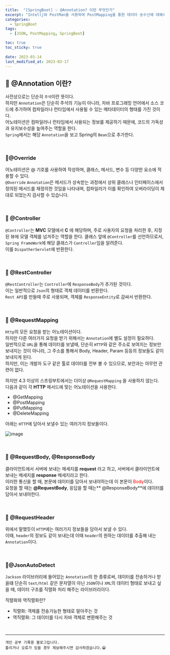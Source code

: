 ```yaml
---
title:  "[SpringBoot] 💡 @Annotation? 이란 무엇인가"
excerpt: "Intellj와 PostMan을 사용하여 PostMapping을 통한 데이터 송수신에 대해서 알아보자"
categories:
  - SpringBoot
tags:
  - [JSON, PostMapping, SpringBoot]

toc: true
toc_sticky: true
 
date: 2023-03-14
last_modified_at: 2023-03-17
---
```


## 📘  @Annotation 이란?

사전상으로는 단순히 `주석`이란 뜻이다.  
하지만 `Annotation`은 단순히 주석의 기능이 아니라, 자바 프로그래밍 언어에서 소스 코드에 추가하여 컴파일러나 런타임에서 사용될 수 있는 메타데이터의 형태를 가진 것이다.  
어노테이션은 컴파일러나 런타임에서 사용되는 정보를 제공하기 때문에, 코드의 가독성과 유지보수성을 높여주는 역할을 한다.  
`Spring`에서는 해당 `Annotation`을 보고 Spring의 `Bean`으로 추가한다.  

<br>

### 📌@Override 

어노테이션은 @ 기호를 사용하여 작성하며, 클래스, 메서드, 변수 등 다양한 요소에 적용할 수 있다.  
`@Override` `Annotation`은 메서드가 상속받는 과정에서 상위 클래스나 인터페이스에서 정의된 메서드를 재정의한 것임을 나타내며, 컴파일러가 이를 확인하여 오버라이딩이 제대로 되었는지 검사할 수 있습니다.

<br>

### 📌 @Controller

`@Controller`는 **MVC** 모델에서 **C** 에 해당하며, 주로 사용자의 요청을 처리한 후, 지정된 뷰에 모델 객체를 넘겨주는 역할을 한다.
클래스 앞에 `@Controller`를 선언하므로서, `Spring FrameWork`에 해당 클래스가 `Controller`임을 알려준다.  
이를 `DispatherServlet`에 반환한다.

<br>

### 📌 @RestController

`@RestController`는 `Controller`에 `ResponseBody`가 추가된 것이다.  
이는 일반적으로 `Json`의 형태로 객체 데이터를 반환한다.  
`Rest API`를 만들때 주로 사용되며, 객체를 `ResponseEntity`로 감싸서 반환한다.  

<br>

### 📌 @RequestMapping

`Http`의 모든 요청을 받는 어노테이션이다.  
하지만 다른 여러가지 요청을 받기 위해서는 `Annotation`에 별도 설정이 필요하다.  
일반적으로 `URL`을 통해 데이터를 보낼때, 단순히 `HTTP`와 같은 주소로 보여지는 정보만 보내지는 것이 아니라, 그 주소를 통해서 Body, Header, Param 등등의 정보들도 같이 보내지게 된다.  
하지만, 이는 개발자 도구 같은 툴로 데이터를 전부 볼 수 있으므로, 보안과는 아무런 관련이 없다.  

하지만 4.3 이상의 스프링부트에서는 더이상 `@RequestMapping` 을 사용하지 않는다.  
다음과 같이 각 **HTTP** 메서드에 맞는 어노테이션을 사용한다.  

 - @GetMapping
 - @PostMapping
 - @PutMapping
 - @DeleteMapping

아래는 `HTTP`에 담아서 보낼수 있는 여러가지 정보들이다.  

![image](https://user-images.githubusercontent.com/37824506/224936752-2474d838-0ee2-4c95-8bbe-97e43239ca2d.png)


<br>

### 📌 @RequestBody, @ResponseBody

클라이언트에서 서버에 보내는 메세지를 **request** 라고 하고, 서버에서 클라이언트에 보내는 메세지를 **response** 메세지라고 한다.  
이러한 통신을 할 때, 본문에 데이터를 담아서 보내야하는데 이 본문이 <span style="color:red">Body</span>이다.  
요청을 할 때는 **@RequestBody**, 응답을 할 때는** @ResponseBody**에 데이터를 담아서 보내야한다.

<br>

### 📌 @RequestHeader

위에서 말했듯이 `HTTP`에는 여러가지 정보들을 담아서 보낼 수 있다.  
이때, `header`의 정보도 같이 보내는데 이때 `header`의 원하는 데이터를 추출해 내는 `Annotation`이다.  

<br>

### 📌@JsonAutoDetect

`Jackson` 라이브러리에 들어있는 `Annotation`의 한 종류로써, 데이터를 전송하거나 받을떄 단순히 `text/html` 같은 문자열이 아닌 `JSON`이나 `XML`의 데이터 형태로 보내고 싶을 때, 데이터 구조를 직렬화 처리 해주는 라이브러리이다.  

<div class="notice--warning" markdown="1">
직렬화와 역직렬화란?

 - 직렬화: 객체를 전송가능한 형태로 말아주는 것
 - 역직렬화: 그 데이터를 다시 자바 객체로 변환해주는 것
</div>

<br>

***
    개인 공부 기록용 블로그입니다.
    틀리거나 오류가 있을 경우 제보해주시면 감사하겠습니다.😁